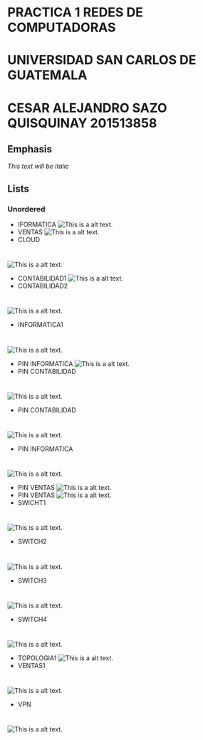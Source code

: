 # PRACTICA 1 REDES DE COMPUTADORAS
# UNIVERSIDAD SAN CARLOS DE GUATEMALA
# CESAR ALEJANDRO SAZO QUISQUINAY 201513858


## Emphasis

*This text will be italic*  


## Lists

### Unordered

* IFORMATICA
![This is a alt text.](/Imagenes/Informatica2.PNG "IFORMATICA")
* VENTAS
![This is a alt text.](/Imagenes/Ventas2.PNG "VENTAS")
* CLOUD
#
![This is a alt text.](/Imagenes/cloud.PNG "CLOUD")
* CONTABILIDAD1
![This is a alt text.](/Imagenes/contabilidad1.PNG "CONTABILIDAD")
* CONTABILIDAD2
#
![This is a alt text.](/Imagenes/contabilidad2.PNG "CONTABILIDAD")
* INFORMATICA1
#
![This is a alt text.](/Imagenes/informatica1.PNG "This is a sample image.")
* PIN INFORMATICA
![This is a alt text.](/Imagenes/pinfinfo2-info1.PNG "This is a sample image.")
* PIN CONTABILIDAD
#
![This is a alt text.](/Imagenes/pingconta1-conta2.PNG "This is a sample image.")
* PIN CONTABILIDAD
#
![This is a alt text.](/Imagenes/pingconta2-conta1.PNG "This is a sample image.")
* PIN INFORMATICA
#
![This is a alt text.](/Imagenes/pinginfo1-info2.PNG "This is a sample image.")
* PIN VENTAS
![This is a alt text.](/Imagenes/pingventas1-ventas2.PNG "This is a sample image.")
* PIN VENTAS
![This is a alt text.](/Imagenes/pingventas2-ventas1.PNG "This is a sample image.")
* SWICHT1
#
![This is a alt text.](/Imagenes/switch1.PNG "This is a sample image.")
* SWITCH2
#
![This is a alt text.](/Imagenes/switch2.PNG "This is a sample image.")
* SWITCH3
#
![This is a alt text.](/Imagenes/switch3.PNG "This is a sample image.")
* SWITCH4
#
![This is a alt text.](/Imagenes/switch4.PNG "This is a sample image.")
* TOPOLOGIA1
![This is a alt text.](/Imagenes/topologia1.PNG "This is a sample image.")
* VENTAS1
#
![This is a alt text.](/Imagenes/ventas1.PNG "This is a sample image.")
* VPN
#
![This is a alt text.](/Imagenes/vpn.PNG "This is a sample image.")
